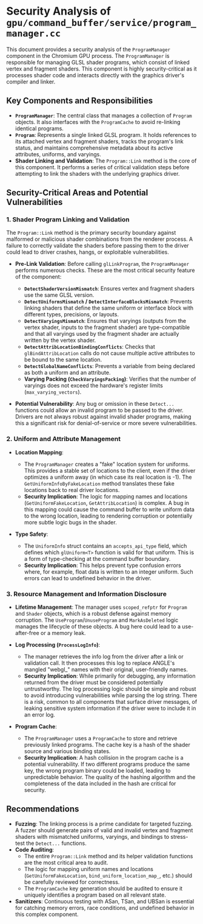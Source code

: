# Security Analysis of `gpu/command_buffer/service/program_manager.cc`

This document provides a security analysis of the `ProgramManager` component in the Chromium GPU process. The `ProgramManager` is responsible for managing GLSL shader programs, which consist of linked vertex and fragment shaders. This component is highly security-critical as it processes shader code and interacts directly with the graphics driver's compiler and linker.

## Key Components and Responsibilities

*   **`ProgramManager`**: The central class that manages a collection of `Program` objects. It also interfaces with the `ProgramCache` to avoid re-linking identical programs.
*   **`Program`**: Represents a single linked GLSL program. It holds references to its attached vertex and fragment shaders, tracks the program's link status, and maintains comprehensive metadata about its active attributes, uniforms, and varyings.
*   **Shader Linking and Validation**: The `Program::Link` method is the core of this component. It performs a series of critical validation steps before attempting to link the shaders with the underlying graphics driver.

## Security-Critical Areas and Potential Vulnerabilities

### 1. Shader Program Linking and Validation

The `Program::Link` method is the primary security boundary against malformed or malicious shader combinations from the renderer process. A failure to correctly validate the shaders before passing them to the driver could lead to driver crashes, hangs, or exploitable vulnerabilities.

*   **Pre-Link Validation**: Before calling `glLinkProgram`, the `ProgramManager` performs numerous checks. These are the most critical security feature of the component:
    *   **`DetectShaderVersionMismatch`**: Ensures vertex and fragment shaders use the same GLSL version.
    *   **`DetectUniformsMismatch` / `DetectInterfaceBlocksMismatch`**: Prevents linking shaders that define the same uniform or interface block with different types, precisions, or layouts.
    *   **`DetectVaryingsMismatch`**: Ensures that varyings (outputs from the vertex shader, inputs to the fragment shader) are type-compatible and that all varyings used by the fragment shader are actually written by the vertex shader.
    *   **`DetectAttribLocationBindingConflicts`**: Checks that `glBindAttribLocation` calls do not cause multiple active attributes to be bound to the same location.
    *   **`DetectGlobalNameConflicts`**: Prevents a variable from being declared as both a uniform and an attribute.
    *   **Varying Packing (`CheckVaryingsPacking`)**: Verifies that the number of varyings does not exceed the hardware's register limits (`max_varying_vectors`).

*   **Potential Vulnerability**: Any bug or omission in these `Detect...` functions could allow an invalid program to be passed to the driver. Drivers are not always robust against invalid shader programs, making this a significant risk for denial-of-service or more severe vulnerabilities.

### 2. Uniform and Attribute Management

*   **Location Mapping**:
    *   The `ProgramManager` creates a "fake" location system for uniforms. This provides a stable set of locations to the client, even if the driver optimizes a uniform away (in which case its real location is -1). The `GetUniformInfoByFakeLocation` method translates these fake locations back to real driver locations.
    *   **Security Implication**: The logic for mapping names and locations (`GetUniformFakeLocation`, `GetAttribLocation`) is complex. A bug in this mapping could cause the command buffer to write uniform data to the wrong location, leading to rendering corruption or potentially more subtle logic bugs in the shader.

*   **Type Safety**:
    *   The `UniformInfo` struct contains an `accepts_api_type` field, which defines which `glUniform<T>` function is valid for that uniform. This is a form of type-checking at the command buffer boundary.
    *   **Security Implication**: This helps prevent type confusion errors where, for example, float data is written to an integer uniform. Such errors can lead to undefined behavior in the driver.

### 3. Resource Management and Information Disclosure

*   **Lifetime Management**: The manager uses `scoped_refptr` for `Program` and `Shader` objects, which is a robust defense against memory corruption. The `UseProgram`/`UnuseProgram` and `MarkAsDeleted` logic manages the lifecycle of these objects. A bug here could lead to a use-after-free or a memory leak.

*   **Log Processing (`ProcessLogInfo`)**:
    *   The manager retrieves the info log from the driver after a link or validation call. It then processes this log to replace ANGLE's mangled "webgl_" names with their original, user-friendly names.
    *   **Security Implication**: While primarily for debugging, any information returned from the driver must be considered potentially untrustworthy. The log processing logic should be simple and robust to avoid introducing vulnerabilities while parsing the log string. There is a risk, common to all components that surface driver messages, of leaking sensitive system information if the driver were to include it in an error log.

*   **Program Cache**:
    *   The `ProgramManager` uses a `ProgramCache` to store and retrieve previously linked programs. The cache key is a hash of the shader source and various binding states.
    *   **Security Implication**: A hash collision in the program cache is a potential vulnerability. If two different programs produce the same key, the wrong program binary could be loaded, leading to unpredictable behavior. The quality of the hashing algorithm and the completeness of the data included in the hash are critical for security.

## Recommendations

*   **Fuzzing**: The linking process is a prime candidate for targeted fuzzing. A fuzzer should generate pairs of valid and invalid vertex and fragment shaders with mismatched uniforms, varyings, and bindings to stress-test the `Detect...` functions.
*   **Code Auditing**:
    *   The entire `Program::Link` method and its helper validation functions are the most critical area to audit.
    *   The logic for mapping uniform names and locations (`GetUniformFakeLocation`, `bind_uniform_location_map_`, etc.) should be carefully reviewed for correctness.
    *   The `ProgramCache` key generation should be audited to ensure it uniquely identifies a program based on all relevant state.
*   **Sanitizers**: Continuous testing with ASan, TSan, and UBSan is essential for catching memory errors, race conditions, and undefined behavior in this complex component.